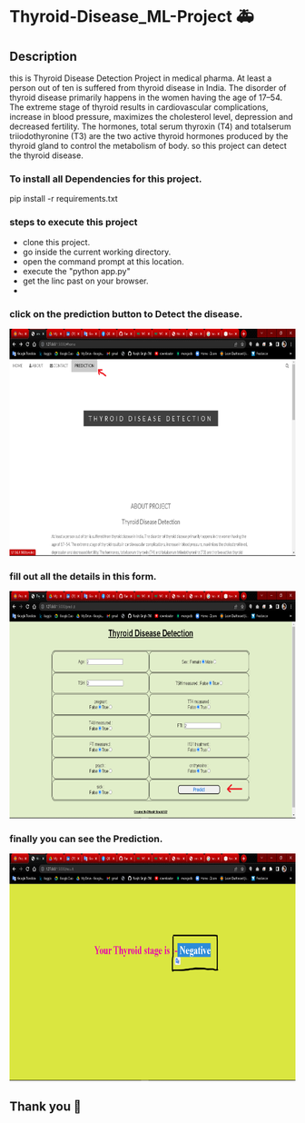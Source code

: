 # Thyroid-Disease_ML-Project 🚑
## Description
this is Thyroid Disease Detection Project in medical pharma.
At least a person out of ten is suffered from thyroid disease in India. The disorder of thyroid disease primarily happens in the women having the age of 17–54. The extreme stage of thyroid results in cardiovascular complications, increase in blood pressure, maximizes the cholesterol level, depression and decreased fertility. The hormones, total serum thyroxin (T4) and totalserum triiodothyronine (T3) are the two active thyroid hormones produced by the thyroid gland to control the metabolism of body.
so this project can detect the thyroid disease.
### To install all Dependencies for this project. 

pip install -r requirements.txt

### steps to execute this project
<ul>
<li>clone this project.</li>
<li>go inside the current working directory.</li>
<li>open the command prompt at this location.</li>
<li>execute the "python app.py"</li>
<li>get the linc past on your browser.<li>
</ul>

### click on the prediction button to Detect the disease.

<img src ="static/a1.png" width = "600" height = "400">

### fill out all the details in this form.

<img src ="static/a2.png" width = "600" height = "400">

### finally you can see the Prediction.

<img src ="static/a3.png" width = "3600" height = "400">

## Thank you 🌝


